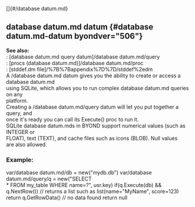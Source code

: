 []{#/database datum.md}    
## database datum.md datum {#database datum.md-datum byondver="506"}    
**See also:**    
:   [database datum.md query datum]/database datum.md/query    
:   [procs (database datum.md)]/database datum.md/proc    
:   [stddef.dm file]/%7B%7Bappendix%7D%7D/stddef%2edm    
A /database datum.md datum gives you the ability to create or access a database datum.md    
using SQLite, which allows you to run complex database datum.md queries on any    
platform.    
Creating a /database datum.md/query datum will let you put together a query, and    
once it\'s ready you can call its Execute() proc to run it.    
SQLite database datum.mds in BYOND support numerical values (such as INTEGER or    
FLOAT), text (TEXT), and cache files such as icons (BLOB). Null values    
are also allowed.    
### Example:    
var/database datum.md/db = new(\"mydb.db\") var/database datum.md/query/q = new(\"SELECT    
\* FROM my_table WHERE name=?\", usr.key) if(q.Execute(db) &&    
q.NextRow()) // returns a list such as list(name=\"MyName\", score=123)    
return q.GetRowData() // no data found return null  